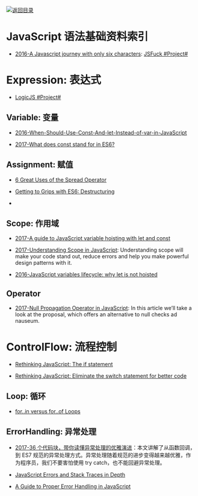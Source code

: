 [![返回目录](https://parg.co/UGo)](https://parg.co/b4z) 
 
 


# JavaScript 语法基础资料索引

* [2016-A Javascript journey with only six characters](http://jazcash.com/a-javascript-journey-with-only-six-characters/): [JSFuck #Project# ](https://github.com/aemkei/jsfuck)

# Expression: 表达式

* [LogicJS #Project#](https://github.com/mcsoto/LogicJS)

## Variable: 变量

* [2016-When-Should-Use-Const-And-let-Instead-of-var-in-JavaScript](https://medium.com/@pandeysoni/when-should-use-const-and-let-instead-of-var-in-javascript-ec2c3d7e5ca6#.vv8lyf4sr)

- [2017-What does const stand for in ES6?](https://medium.com/the-node-js-collection/what-does-const-stand-for-in-es6-f7ab3d9e06fc)

## Assignment: 赋值

* [6 Great Uses of the Spread Operator](https://davidwalsh.name/spread-operator)

- [Getting to Grips with ES6: Destructuring](https://hackernoon.com/getting-to-grips-with-es6-destructuring-e5b5ddb34990#.i4yvrx7hh)

- [](https://rainsoft.io/how-three-dots-changed-javascript/)

## Scope: 作用域

* [2017-A guide to JavaScript variable hoisting with let and const](https://medium.freecodecamp.com/what-is-variable-hoisting-differentiating-between-var-let-and-const-in-es6-f1a70bb43d)

- [2017-Understanding Scope in JavaScript](https://scotch.io/tutorials/understanding-scope-in-javascript): Understanding scope will make your code stand out, reduce errors and help you make powerful design patterns with it.

* [2016-JavaScript variables lifecycle: why let is not hoisted](https://parg.co/bjP)

## Operator

* [2017-Null Propagation Operator in JavaScript](https://ponyfoo.com/articles/null-propagation-operator): In this article we’ll take a look at the proposal, which offers an alternative to null checks ad nauseum.

# ControlFlow: 流程控制

* [Rethinking JavaScript: The if statement](https://hackernoon.com/rethinking-javascript-the-if-statement-b158a61cd6cb#.f3zgnmk79)

* [Rethinking JavaScript: Eliminate the switch statement for better code](https://hackernoon.com/rethinking-javascript-eliminate-the-switch-statement-for-better-code-5c81c044716d#.9xg1h0ws5)

## Loop: 循环

* [for..in versus for..of Loops](https://bitsofco.de/for-in-vs-for-of/)

## ErrorHandling: 异常处理

* [2017-36 个代码块，带你读懂异常处理的优雅演进](http://mp.weixin.qq.com/s/9_Gxn5eAr8XKYyRxh8e8EA)：本文讲解了从函数回调，到 ES7 规范的异常处理方式。异常处理随着规范的进步变得越来越优雅，作为程序员，我们不要害怕使用 try catch，也不能回避异常处理。

- [JavaScript Errors and Stack Traces in Depth](http://lucasfcosta.com/2017/02/17/JavaScript-Errors-and-Stack-Traces.html)

- [A Guide to Proper Error Handling in JavaScript](https://www.sitepoint.com/proper-error-handling-javascript/)
